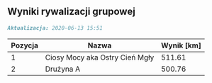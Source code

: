 ## Wyniki rywalizacji grupowej

```markdown
Aktualizacja: 2020-06-13 15:51
```

Pozycja | Nazwa | Wynik [km] |
------------ | -------------  | -------------
 1 |Ciosy Mocy aka Ostry Cień Mgły | 511.61 
 2 |Drużyna A | 500.76